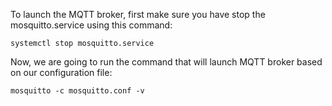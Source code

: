 To launch the MQTT broker, first make sure you have stop the mosquitto.service using this command:
```
systemctl stop mosquitto.service
```
Now, we are going to run the command that will launch MQTT broker based on our configuration file:
```
mosquitto -c mosquitto.conf -v
```
